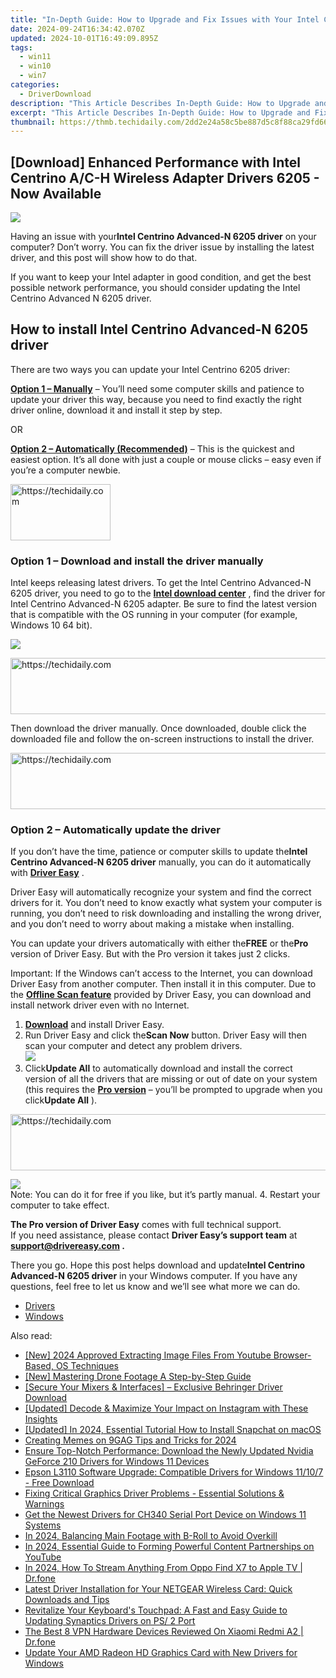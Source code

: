 ```yaml
---
title: "In-Depth Guide: How to Upgrade and Fix Issues with Your Intel Centrino Wireless N 2230 Driver"
date: 2024-09-24T16:34:42.070Z
updated: 2024-10-01T16:49:09.895Z
tags:
  - win11
  - win10
  - win7
categories:
  - DriverDownload
description: "This Article Describes In-Depth Guide: How to Upgrade and Fix Issues with Your Intel Centrino Wireless N 2230 Driver"
excerpt: "This Article Describes In-Depth Guide: How to Upgrade and Fix Issues with Your Intel Centrino Wireless N 2230 Driver"
thumbnail: https://thmb.techidaily.com/2dd2e24a58c5be887d5c8f88ca29fd663a35485eda34d7682bda60157d137f8e.png
---
```


## [Download] Enhanced Performance with Intel Centrino A/C-H Wireless Adapter Drivers 6205 - Now Available

![](https://images.drivereasy.com/wp-content/uploads/2018/10/img_5bbb234b9f877.png)

 Having an issue with your**Intel Centrino Advanced-N 6205 driver** on your computer? Don’t worry. You can fix the driver issue by installing the latest driver, and this post will show how to do that.

 If you want to keep your Intel adapter in good condition, and get the best possible network performance, you should consider updating the Intel Centrino Advanced N 6205 driver.

## How to install Intel Centrino Advanced-N 6205 driver

There are two ways you can update your Intel Centrino 6205 driver:

[**Option 1 – Manually**](https://tools.techidaily.com/drivereasy/download/) – You’ll need some computer skills and patience to update your driver this way, because you need to find exactly the right driver online, download it and install it step by step.

OR

**[Option 2 – Automatically (Recommended)](https://www.drivereasy.com/knowledge/intel-centrino-advanced-n-6205-driver-issues-in-windows-solved/#M2)**  – This is the quickest and easiest option. It’s all done with just a couple or mouse clicks – easy even if you’re a computer newbie.

<!-- affiliate ads begin -->
<a href="https://malaysia-healthcare-travel-council.pxf.io/c/5597632/1576474/17382" target="_top" id="1576474">
  <img src="//a.impactradius-go.com/display-ad/17382-1576474" border="0" alt="https://techidaily.com" width="160" height="90"/>
</a>
<img height="0" width="0" src="https://malaysia-healthcare-travel-council.pxf.io/i/5597632/1576474/17382" style="position:absolute;visibility:hidden;" border="0" />
<!-- affiliate ads end -->

### Option 1 – Download and install the driver manually

 Intel keeps releasing latest drivers. To get the Intel Centrino Advanced-N 6205 driver, you need to go to the **[Intel download center](https://downloadcenter.intel.com/)**  , find the driver for Intel Centrino Advanced-N 6205 adapter. Be sure to find the latest version that is compatible with the OS running in your computer (for example, Windows 10 64 bit).

![](https://images.drivereasy.com/wp-content/uploads/2018/10/img_5bbb2462338e2.jpg)

<!-- affiliate ads begin -->
<a href="https://unicoeye.pxf.io/c/5597632/2134241/18498" target="_top" id="2134241">
  <img src="//a.impactradius-go.com/display-ad/18498-2134241" border="0" alt="https://techidaily.com" width="728" height="90"/>
</a>
<img height="0" width="0" src="https://unicoeye.pxf.io/i/5597632/2134241/18498" style="position:absolute;visibility:hidden;" border="0" />
<!-- affiliate ads end -->

 Then download the driver manually. Once downloaded, double click the downloaded file and follow the on-screen instructions to install the driver.

<!-- affiliate ads begin -->
<a href="https://aligracehair.sjv.io/c/5597632/2036486/19272" target="_top" id="2036486">
  <img src="//a.impactradius-go.com/display-ad/19272-2036486" border="0" alt="https://techidaily.com" width="728" height="90"/>
</a>
<img height="0" width="0" src="https://aligracehair.sjv.io/i/5597632/2036486/19272" style="position:absolute;visibility:hidden;" border="0" />
<!-- affiliate ads end -->

### Option 2 – Automatically update the driver

 If you don’t have the time, patience or computer skills to update the**Intel Centrino Advanced-N 6205 driver** manually, you can do it automatically with **[Driver Easy](https://tools.techidaily.com/drivereasy/download/)**  .

 Driver Easy will automatically recognize your system and find the correct drivers for it. You don’t need to know exactly what system your computer is running, you don’t need to risk downloading and installing the wrong driver, and you don’t need to worry about making a mistake when installing.

 You can update your drivers automatically with either the**FREE** or the**Pro** version of Driver Easy. But with the Pro version it takes just 2 clicks.

 Important: If the Windows can’t access to the Internet, you can download Driver Easy from another computer. Then install it in this computer. Due to the **[Offline Scan feature](https://tools.techidaily.com/drivereasy/download/)**  provided by Driver Easy, you can download and install network driver even with no Internet.

1. [**Download**](https://tools.techidaily.com/drivereasy/download/) and install Driver Easy.
2. Run Driver Easy and click the**Scan Now** button. Driver Easy will then scan your computer and detect any problem drivers.  
![](https://images.drivereasy.com/wp-content/uploads/2018/10/img_5bbb254687bf9.jpg)
3. Click**Update All** to automatically download and install the correct version of all the drivers that are missing or out of date on your system (this requires the **[Pro version](https://tools.techidaily.com/drivereasy/download/)**  – you’ll be prompted to upgrade when you click**Update All** ).  

<!-- affiliate ads begin -->
<a href="https://appsumo.8odi.net/c/5597632/2075471/7443" target="_top" id="2075471">
  <img src="//a.impactradius-go.com/display-ad/7443-2075471" border="0" alt="https://techidaily.com" width="728" height="90"/>
</a>
<img height="0" width="0" src="https://appsumo.8odi.net/i/5597632/2075471/7443" style="position:absolute;visibility:hidden;" border="0" />
<!-- affiliate ads end -->

![](https://images.drivereasy.com/wp-content/uploads/2018/10/img_5bbb272158d57.jpg)  
 Note: You can do it for free if you like, but it’s partly manual.
4. Restart your computer to take effect.

**The Pro version of Driver Easy** comes with full technical support.  
 If you need assistance, please contact **Driver Easy’s support team** at **[support@drivereasy.com](https://tools.techidaily.com/drivereasy/download/) .**

 There you go. Hope this post helps download and update**Intel Centrino Advanced-N 6205 driver** in your Windows computer. If you have any questions, feel free to let us know and we’ll see what more we can do.

* [Drivers](https://tools.techidaily.com/drivereasy/download/)
* [Windows](https://tools.techidaily.com/drivereasy/download/)

<ins class="adsbygoogle"
     style="display:block"
     data-ad-format="autorelaxed"
     data-ad-client="ca-pub-7571918770474297"
     data-ad-slot="1223367746"></ins>

<ins class="adsbygoogle"
     style="display:block"
     data-ad-client="ca-pub-7571918770474297"
     data-ad-slot="8358498916"
     data-ad-format="auto"
     data-full-width-responsive="true"></ins>

<span class="atpl-alsoreadstyle">Also read:</span>
<div><ul>
<li><a href="https://youtube-blog.techidaily.com/024-approved-extracting-image-files-from-youtube-browser-based-os-techniques/"><u>[New] 2024 Approved Extracting Image Files From Youtube Browser-Based, OS Techniques</u></a></li>
<li><a href="https://article-files.techidaily.com/new-mastering-drone-footage-a-step-by-step-guide/"><u>[New] Mastering Drone Footage A Step-by-Step Guide</u></a></li>
<li><a href="https://driver-download.techidaily.com/secure-your-mixers-and-interfaces-exclusive-behringer-driver-download/"><u>[Secure Your Mixers & Interfaces] – Exclusive Behringer Driver Download</u></a></li>
<li><a href="https://instagram-clips.techidaily.com/updated-decode-and-maximize-your-impact-on-instagram-with-these-insights/"><u>[Updated] Decode & Maximize Your Impact on Instagram with These Insights</u></a></li>
<li><a href="https://snapchat-videos.techidaily.com/updated-in-2024-essential-tutorial-how-to-install-snapchat-on-macos/"><u>[Updated] In 2024, Essential Tutorial How to Install Snapchat on macOS</u></a></li>
<li><a href="https://fox-helps.techidaily.com/creating-memes-on-9gag-tips-and-tricks-for-2024/"><u>Creating Memes on 9GAG Tips and Tricks for 2024</u></a></li>
<li><a href="https://driver-download.techidaily.com/ensure-top-notch-performance-download-the-newly-updated-nvidia-geforce-210-drivers-for-windows-11-devices/"><u>Ensure Top-Notch Performance: Download the Newly Updated Nvidia GeForce 210 Drivers for Windows 11 Devices</u></a></li>
<li><a href="https://driver-download.techidaily.com/epson-l3110-software-upgrade-compatible-drivers-for-windows-11107-free-download/"><u>Epson L3110 Software Upgrade: Compatible Drivers for Windows 11/10/7 - Free Download</u></a></li>
<li><a href="https://driver-download.techidaily.com/fixing-critical-graphics-driver-problems-essential-solutions-and-warnings/"><u>Fixing Critical Graphics Driver Problems - Essential Solutions & Warnings</u></a></li>
<li><a href="https://driver-download.techidaily.com/get-the-newest-drivers-for-ch340-serial-port-device-on-windows-11-systems/"><u>Get the Newest Drivers for CH340 Serial Port Device on Windows 11 Systems</u></a></li>
<li><a href="https://extra-resources.techidaily.com/in-2024-balancing-main-footage-with-b-roll-to-avoid-overkill/"><u>In 2024, Balancing Main Footage with B-Roll to Avoid Overkill</u></a></li>
<li><a href="https://youtube-blog.techidaily.com/24-essential-guide-to-forming-powerful-content-partnerships-on-youtube/"><u>In 2024, Essential Guide to Forming Powerful Content Partnerships on YouTube</u></a></li>
<li><a href="https://screen-mirror.techidaily.com/in-2024-how-to-stream-anything-from-oppo-find-x7-to-apple-tv-drfone-by-drfone-android/"><u>In 2024, How To Stream Anything From Oppo Find X7 to Apple TV | Dr.fone</u></a></li>
<li><a href="https://driver-download.techidaily.com/latest-driver-installation-for-your-netgear-wireless-card-quick-downloads-and-tips/"><u>Latest Driver Installation for Your NETGEAR Wireless Card: Quick Downloads and Tips</u></a></li>
<li><a href="https://driver-download.techidaily.com/revitalize-your-keyboards-touchpad-a-fast-and-easy-guide-to-updating-synaptics-drivers-on-ps-2-port/"><u>Revitalize Your Keyboard's Touchpad: A Fast and Easy Guide to Updating Synaptics Drivers on PS/ 2 Port</u></a></li>
<li><a href="https://fake-location.techidaily.com/the-best-8-vpn-hardware-devices-reviewed-on-xiaomi-redmi-a2-drfone-by-drfone-virtual-android/"><u>The Best 8 VPN Hardware Devices Reviewed On Xiaomi Redmi A2 | Dr.fone</u></a></li>
<li><a href="https://driver-download.techidaily.com/update-your-amd-radeon-hd-graphics-card-with-new-drivers-for-windows/"><u>Update Your AMD Radeon HD Graphics Card with New Drivers for Windows</u></a></li>
</ul></div>

